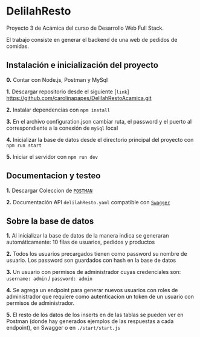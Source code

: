 # DelilahResto
Proyecto 3 de Acámica del curso de Desarrollo Web Full Stack.

El trabajo consiste en generar el backend de una web de pedidos de comidas.

## Instalación e inicialización del proyecto
**0.**  Contar con Node.js, Postman y MySql

**1.**  Descargar repositorio desde el siguiente [`link`] https://github.com/carolinapapes/DelilahRestoAcamica.git

**2.**  Instalar dependencias con `npm install`

**3.**  En el archivo configuration.json cambiar ruta, el password y el puerto al correspondiente a la conexión de `mySql` local

**4.** Inicializar la base de datos desde el directorio principal del proyecto con `npm run start`

**5.**  Iniciar el servidor con `npm run dev`


## Documentacion y testeo
**1.**  Descargar Coleccion de [`POSTMAN`](https://www.getpostman.com/collections/7a0f3b357e901b42d377)

**2.**  Documentación API `delilahResto.yaml` compatible con [`Swagger`](https://editor.swagger.io/)

## Sobre la base de datos
**1.**  Al inicializar la base de datos de la manera indica se generaran automáticamente: 10 filas de usuarios, pedidos y productos

**2.**  Todos los usuarios precargados tienen como password su nombre de usuario. Los password son guardados con hash en la base de datos

**3.**  Un usuario con permisos de administrador cuyas credenciales son: `username: admin` / `password: admin`

**4.**  Se agrega un endpoint para generar nuevos usuarios con roles de administrador que requiere como autenticacion un token de un usuario con permisos de administrador. 

**5.**  El resto de los datos de los inserts en de las tablas se pueden ver en Postman (donde hay generados ejemplos de las respuestas a cada endpoint), en Swagger o en `./start/start.js`


